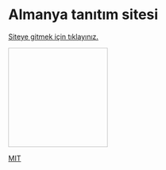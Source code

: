 # Almanya tanıtım sitesi

[Siteye gitmek için tıklayınız.](http://almanya.epizy.com/)

<img source = "ss1.png" width = "200" height = "200">







[MIT](https://github.com/Murathansolmaz1/kodluyoruzilkrepo/blob/main/LICENSE) 
